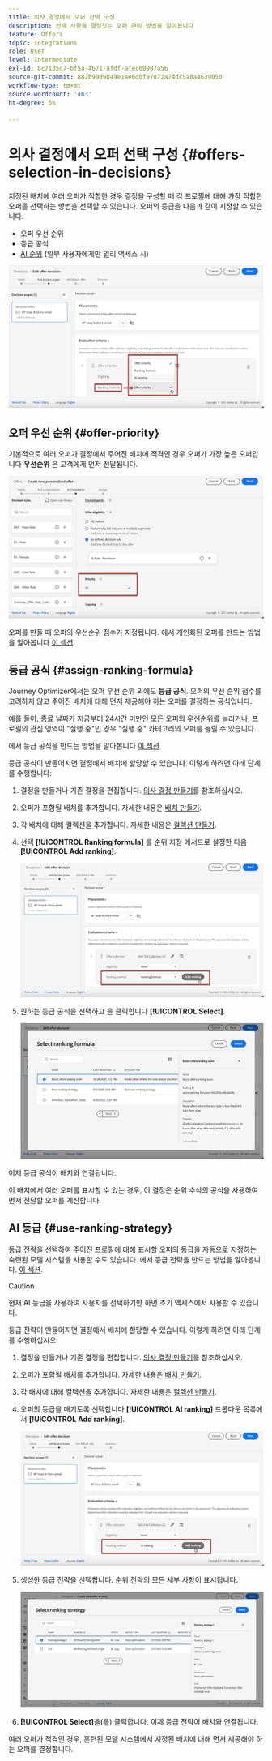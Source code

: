 ```yaml
---
title: 의사 결정에서 오퍼 선택 구성
description: 선택 사항을 결정짓는 오퍼 관리 방법을 알아봅니다
feature: Offers
topic: Integrations
role: User
level: Intermediate
exl-id: 8c7135d7-bf5a-4671-afdf-afec60907a56
source-git-commit: 882b99d9b49e1ae6d0f97872a74dc5a8a4639050
workflow-type: tm+mt
source-wordcount: '463'
ht-degree: 5%

---
```


# 의사 결정에서 오퍼 선택 구성 {#offers-selection-in-decisions}

지정된 배치에 여러 오퍼가 적합한 경우 결정을 구성할 때 각 프로필에 대해 가장 적합한 오퍼를 선택하는 방법을 선택할 수 있습니다. 오퍼의 등급을 다음과 같이 지정할 수 있습니다.
* 오퍼 우선 순위
* 등급 공식
* [AI 순위](#use-ranking-strategy) (일부 사용자에게만 얼리 액세스 시)

![](../assets/offer-rank-by.png)

## 오퍼 우선 순위 {#offer-priority}

기본적으로 여러 오퍼가 결정에서 주어진 배치에 적격인 경우 오퍼가 가장 높은 오퍼입니다 **우선순위** 은 고객에게 먼저 전달됩니다.

![](../assets/offer-priority.png)

오퍼를 만들 때 오퍼의 우선순위 점수가 지정됩니다. 에서 개인화된 오퍼를 만드는 방법을 알아봅니다 [이 섹션](../offer-library/creating-personalized-offers.md).

## 등급 공식 {#assign-ranking-formula}

Journey Optimizer에서는 오퍼 우선 순위 외에도 **등급 공식**. 오퍼의 우선 순위 점수를 고려하지 않고 주어진 배치에 대해 먼저 제공해야 하는 오퍼를 결정하는 공식입니다.

예를 들어, 종료 날짜가 지금부터 24시간 미만인 모든 오퍼의 우선순위를 늘리거나, 프로필의 관심 영역이 &quot;실행 중&quot;인 경우 &quot;실행 중&quot; 카테고리의 오퍼를 늘릴 수 있습니다.

에서 등급 공식을 만드는 방법을 알아봅니다 [이 섹션](../offer-library/create-ranking-formulas.md).

등급 공식이 만들어지면 결정에서 배치에 할당할 수 있습니다. 이렇게 하려면 아래 단계를 수행합니다:

1. 결정을 만들거나 기존 결정을 편집합니다. [의사 결정 만들기](../offer-activities/create-offer-activities.md)를 참조하십시오.

1. 오퍼가 포함될 배치를 추가합니다. 자세한 내용은 [배치 만들기](../offer-library/creating-placements.md).

1. 각 배치에 대해 컬렉션을 추가합니다. 자세한 내용은 [컬렉션 만들기](../offer-library/creating-collections.md).

1. 선택 **[!UICONTROL Ranking formula]** 를 순위 지정 메서드로 설정한 다음 **[!UICONTROL Add ranking]**.

   ![](../assets/offer-activity-ranking.png)

1. 원하는 등급 공식을 선택하고 을 클릭합니다 **[!UICONTROL Select]**.

   ![](../assets/ranking-selection.png)

이제 등급 공식이 배치와 연결됩니다.

이 배치에서 여러 오퍼를 표시할 수 있는 경우, 이 결정은 순위 수식의 공식을 사용하여 먼저 전달할 오퍼를 계산합니다.

## AI 등급 {#use-ranking-strategy}

<!--If you are an [Adobe Experience Platform](https://experienceleague.adobe.com/docs/experience-platform/landing/home.html){target="_blank"} user leveraging the **Offer Decisioning** application service,-->

등급 전략을 선택하여 주어진 프로필에 대해 표시할 오퍼의 등급을 자동으로 지정하는 숙련된 모델 시스템을 사용할 수도 있습니다. 에서 등급 전략을 만드는 방법을 알아봅니다. [이 섹션](../offer-library/create-ranking-strategies.md).

>[!CAUTION]
>
>현재 AI 등급을 사용하여 사용자를 선택하기만 하면 조기 액세스에서 사용할 수 있습니다.

등급 전략이 만들어지면 결정에서 배치에 할당할 수 있습니다. 이렇게 하려면 아래 단계를 수행하십시오.

1. 결정을 만들거나 기존 결정을 편집합니다. [의사 결정 만들기](../offer-activities/create-offer-activities.md)를 참조하십시오.

1. 오퍼가 포함될 배치를 추가합니다. 자세한 내용은 [배치 만들기](../offer-library/creating-placements.md).

1. 각 배치에 대해 컬렉션을 추가합니다. 자세한 내용은 [컬렉션 만들기](../offer-library/creating-collections.md).

1. 오퍼의 등급을 매기도록 선택합니다 **[!UICONTROL AI ranking]** 드롭다운 목록에서 **[!UICONTROL Add ranking]**.

   ![](../assets/ranking-selection-ai-ranking.png)

1. 생성한 등급 전략을 선택합니다. 순위 전략의 모든 세부 사항이 표시됩니다.

   ![](../assets/ranking-selection-ai-ranking-selected.png)

1. **[!UICONTROL Select]**&#x200B;을(를) 클릭합니다. 이제 등급 전략이 배치와 연결됩니다.

여러 오퍼가 적격인 경우, 훈련된 모델 시스템에서 지정된 배치에 대해 먼저 제공해야 하는 오퍼를 결정합니다.

